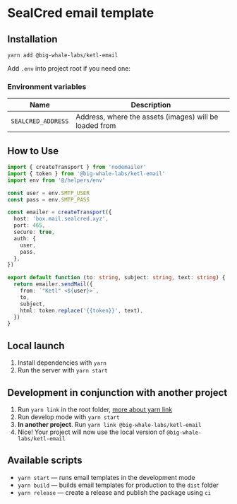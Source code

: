 # SealCred email template

## Installation

`yarn add @big-whale-labs/ketl-email`

Add `.env` into project root if you need one:

### Environment variables

| Name               | Description                                            |
| ------------------ | ------------------------------------------------------ |
| `SEALCRED_ADDRESS` | Address, where the assets (images) will be loaded from |

## How to Use

```ts
import { createTransport } from 'nodemailer'
import { token } from '@big-whale-labs/ketl-email'
import env from '@/helpers/env'

const user = env.SMTP_USER
const pass = env.SMTP_PASS

const emailer = createTransport({
  host: 'box.mail.sealcred.xyz',
  port: 465,
  secure: true,
  auth: {
    user,
    pass,
  },
})

export default function (to: string, subject: string, text: string) {
  return emailer.sendMail({
    from: `"Ketl" <${user}>`,
    to,
    subject,
    html: token.replace('{{token}}', text),
  })
}
```

## Local launch

1. Install dependencies with `yarn`
2. Run the server with `yarn start`

## Development in conjunction with another project

1. Run `yarn link` in the root folder, [more about yarn link](https://classic.yarnpkg.com/en/docs/cli/link)
2. Run develop mode with `yarn start`
3. **In another project**. Run `yarn link @big-whale-labs/ketl-email`
4. Nice! Your project will now use the local version of `@big-whale-labs/ketl-email`

## Available scripts

- `yarn start` — runs email templates in the development mode
- `yarn build` — builds email templates for production to the `dist` folder
- `yarn release` — create a release and publish the package using `ci`
